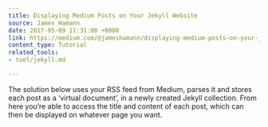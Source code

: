 ```yaml
---
title: Displaying Medium Posts on Your Jekyll Website
source: James Hamann
date: 2017-05-09 11:31:00 +0000
link: https://medium.com/@jameshamann/displaying-medium-posts-on-your-jekyll-website-7eef230309e4
content_type: Tutorial
related_tools:
- tool/jekyll.md

---
```

The solution below uses your RSS feed from Medium, parses it and stores each post as a ‘virtual document’, in a newly created Jekyll collection. From here you’re able to access the title and content of each post, which can then be displayed on whatever page you want.





